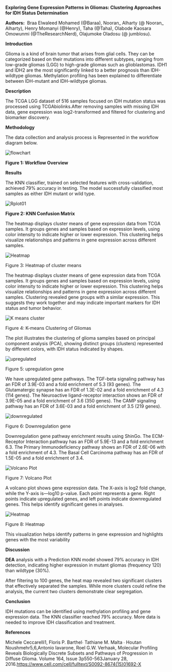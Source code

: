 <!--StartFragment-->

**Exploring Gene Expression Patterns in Gliomas: Clustering Approaches for IDH Status Determination**

**Authors:**  Braa Elwaleed Mohamed (@Baraa), Nooran\_ Alharty (@ Nooran\_ Alharty), Henry Momanyi (@Henry), Taha (@Taha), Olabode Kaosara Omowunmi (@TheResearchNerd), Olajumoke Oladosu (@ jumblosu).

**Introduction**

Glioma is a kind of brain tumor that arises from glial cells. They can be categorized based on their mutations into different subtypes, ranging from low-grade gliomas (LGG) to high-grade gliomas such as glioblastomas. IDH1 and IDH2 are the most significantly linked to a better prognosis than IDH-wildtype gliomas. Methylation profiling has been explained to differentiate between IDH-mutant and IDH-wildtype gliomas.

**Description** 

The TCGA LGG dataset of 516 samples focused on IDH mutation status was processed using TCGAbiolinks.After removing samples with missing IDH data, gene expression was log2-transformed and filtered for clustering and biomarker discovery.

**Methodology**

The data collection and analysis process is Represented in the workflow diagram below. 

![flowchart](https://github.com/user-attachments/assets/bc95b38a-c30f-4bf2-a501-69f1b562aa5e)


**Figure 1: Workflow Overview**

**Results**

The KNN classifier, trained on selected features with cross-validation, achieved 79% accuracy in testing. The model successfully classified most samples as either IDH mutant or wild type.


![Rplot01](https://github.com/user-attachments/assets/de8894df-cfcf-4fda-b3b8-1f85ba9c7efd)

**Figure 2: KNN Confusion Matrix**

The heatmap displays cluster means of gene expression data from TCGA samples. It groups genes and samples based on expression levels, using color intensity to indicate higher or lower expression. This clustering helps visualize relationships and patterns in gene expression across different samples.





![Heatmap](https://github.com/user-attachments/assets/85c56d19-4710-46dc-b812-1e98ea145fa3)




Figure 3: Heatmap of cluster means

The heatmap displays cluster means of gene expression data from TCGA samples. It groups genes and samples based on expression levels, using color intensity to indicate higher or lower expression. This clustering helps visualize relationships and patterns in gene expression across different samples. Clustering revealed gene groups with a similar expression. This suggests they work together and may indicate important markers for IDH status and tumor behavior.



![K means cluster](https://github.com/user-attachments/assets/18fcd94b-983f-4d7d-87b6-ce524b61c59a)

Figure 4: K-means Clustering of Gliomas

The plot illustrates the clustering of glioma samples based on principal component analysis (PCA), showing distinct groups (clusters) represented by different colors, with IDH status indicated by shapes.





![upregulated](https://github.com/user-attachments/assets/3d15e973-424f-4438-8823-b0925d7452da)

Figure 5: upregulation gene

We have upregulated gene pathways. The TGF-beta signaling pathway has an FDR of 3.9E-03 and a fold enrichment of 5.3 (93 genes). The Glutamatergic synapse has an FDR of 1.3E-02 and a fold enrichment of 4.3 (114 genes). The Neuroactive ligand-receptor interaction shows an FDR of 3.9E-05 and a fold enrichment of 3.6 (350 genes). The CAMP signaling pathway has an FDR of 3.6E-03 and a fold enrichment of 3.5 (219 genes).


![downregulated](https://github.com/user-attachments/assets/47b931d1-f9f6-40c5-af79-ecf03a4fe6a8)

Figure 6: Downregulation gene

Downregulation gene pathway enrichment results using ShinGo. The ECM-Receptor Interaction pathway has an FDR of 5.9E-13 and a fold enrichment 6.3. The Primary Immunodeficiency pathway shows an FDR of 2.6E-06 with a fold enrichment of 4.3. The Basal Cell Carcinoma pathway has an FDR of 1.5E-05 and a fold enrichment of 3.4.




![Volcano Plot](https://github.com/user-attachments/assets/6e53ce0f-454d-4386-858c-827ed5cc2586)







Figure 7: Volcano Plot 

A volcano plot shows gene expression data. The X-axis is log2 fold change, while the Y-axis is—log10 p-value. Each point represents a gene. Right points indicate upregulated genes, and left points indicate downregulated genes. This helps identify significant genes in analyses.










![Heatmap](https://github.com/user-attachments/assets/9f274cc3-1f2d-4ff1-8fda-1e7bd70b6d89)








Figure 8: Heatmap

This visualization helps identify patterns in gene expression and highlights genes with the most variability



**Discussion**

**DEA** analysis with a Prediction KNN model showed 79% accuracy in IDH detection, indicating higher expression in mutant gliomas (frequency 120) than wildtype (30%). 

After filtering to 100 genes, the heat map revealed two significant clusters that effectively separated the samples. While more clusters could refine the analysis, the current two clusters demonstrate clear segregation.

**Conclusion** 

IDH mutations can be identified using methylation profiling and gene expression data. The KNN classifier reached 79% accuracy. More data is needed to improve IDH classification and treatment.

**References** 

Michele Ceccarelli1, Floris P. Barthel∙ Tathiane M. Malta ∙ Houtan Noushmehr5,6,Antonio Iavarone, Roel G.W. Verhaak, Molecular Profiling Reveals Biologically Discrete Subsets and Pathways of Progression in Diffuse Glioma. Volume 164, Issue 3p550-563January 28, 2016.https://www.cell.com/cell/fulltext/S0092-8674(15)01692-X


